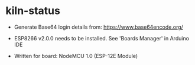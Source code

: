 # kiln-status

- Generate Base64 login details from:  https://www.base64encode.org/

- ESP8266 v2.0.0 needs to be installed.  See 'Boards Manager' in Arduino IDE

- Written for board:  NodeMCU 1.0 (ESP-12E Module)


